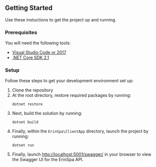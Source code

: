 ## Getting Started
Use these instuctions to get the project up and running.

### Prerequisites
You will need the following tools:

* [Visual Studio Code or 2017](https://www.visualstudio.com/downloads/)
* [.NET Core SDK 2.1](https://www.microsoft.com/net/download/)

### Setup
Follow these steps to get your development environment set up:

  1. Clone the repository
  2. At the root directory, restore required packages by running:
     ```
     dotnet restore
     ```
  3. Next, build the solution by running:
     ```
     dotnet build
     ```
  4. Finally, within the `ErinSpa\ClientApp` directory, launch the project by running:
     ```
     dotnet run
     ```
   5. Finally, launch [http://localhost:5001/swagger/]() in your browser to view the Swagger UI for the ErinSpa API.
